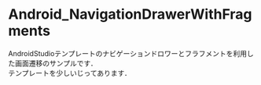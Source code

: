 # Android_NavigationDrawerWithFragments
AndroidStudioテンプレートのナビゲーションドロワーとフラフメントを利用した画面遷移のサンプルです．  
テンプレートを少しいじってあります．
